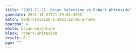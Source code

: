 ```yaml
---
title: "2021-11-21: Brian Valentine vs Robert Whiteside"
gamedate: 2021-11-21T21:19:04.459Z
match: beds-division-1-2021-22-mk-a-home
boardno: 4
white: brian-valentine
black: robert-whiteside
result: 0-1
pgn: ""
---
```

